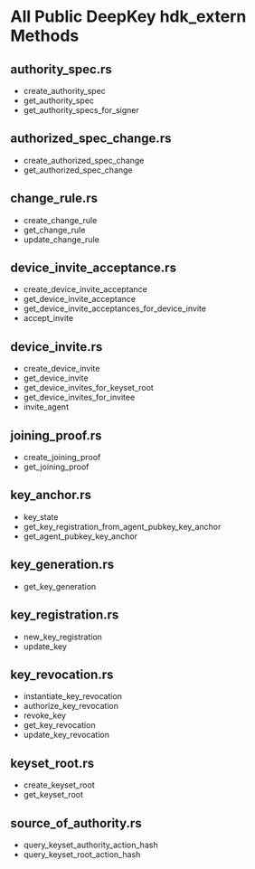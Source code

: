 



# All Public DeepKey hdk_extern Methods

## authority_spec.rs
- create_authority_spec
- get_authority_spec
- get_authority_specs_for_signer

## authorized_spec_change.rs
- create_authorized_spec_change
- get_authorized_spec_change

## change_rule.rs
- create_change_rule
- get_change_rule
- update_change_rule

## device_invite_acceptance.rs
- create_device_invite_acceptance
- get_device_invite_acceptance
- get_device_invite_acceptances_for_device_invite
- accept_invite

## device_invite.rs
- create_device_invite
- get_device_invite
- get_device_invites_for_keyset_root
- get_device_invites_for_invitee
- invite_agent

## joining_proof.rs
- create_joining_proof
- get_joining_proof

## key_anchor.rs
- key_state
- get_key_registration_from_agent_pubkey_key_anchor
- get_agent_pubkey_key_anchor

## key_generation.rs
- get_key_generation

## key_registration.rs
- new_key_registration
- update_key

## key_revocation.rs
- instantiate_key_revocation
- authorize_key_revocation
- revoke_key
- get_key_revocation
- update_key_revocation

## keyset_root.rs
- create_keyset_root
- get_keyset_root

## source_of_authority.rs
- query_keyset_authority_action_hash
- query_keyset_root_action_hash


